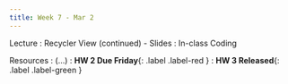 ```yaml
---
title: Week 7 - Mar 2
---
```


Lecture
: Recycler View (continued) - Slides
  : In-class Coding

Resources
: (...)
  : **HW 2 Due Friday**{: .label .label-red }
  : **HW 3 Released**{: .label .label-green }